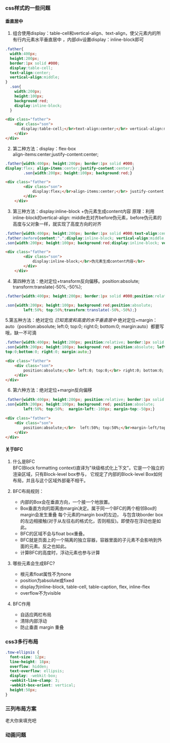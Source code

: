 ### css样式的一些问题

#### 垂直居中
1. 组合使用display：table-cell和vertical-align、text-align，使父元素内的所有行内元素水平垂直居中
，内部div设置display：inline-block即可
```css
.father{
  width:400px; 
  height:200px; 
  border:1px solid #000;
  display:table-cell; 
  text-align:center;
  vertical-align:middle;
}
  .son{
    width:200px; 
    height:100px; 
    background:red;
    display:inline-block;
  }
```
```html
<div class="father">
    <div class="son">
       display:table-cell;</br>text-align:center;</br> vertical-align:middle
    </div>
</div>
```
2. 第二种方法：display：flex-box <br>
align-items:center;justify-content:center;

```css
.father{width:400px; height:200px; border:1px solid #000;
display:flex; align-items:center;justify-content:center;}
        .son{width:200px; height:100px; background:red;}
```
```html
<div class="father">
        <div class="son">
            display:flex;</br>align-items:center;</br> justify-content:center;
        </div>
    </div>
```

3. 第三种方法：display:inline-block +伪元素生成content内容
原理：利用inline-block的vertical-align: middle去对齐before伪元素，before伪元素的高度与父对象一样，就实现了高度方向的对齐
```css
.father{width:400px; height:200px; border:1px solid #000;text-align:center;}
.father:before{content:".";display:inline-block; vertical-align:middle; height:100%;}
.son{width:200px; height:100px; background:red;display:inline-block; vertical-align:middle;}
```
```html
<div class="father">
        <div class="son">
            display:inline-block;</br>伪元素生成content内容</br>
        </div>
    </div>
```

4. 第四种方法：绝对定位+transform反向偏移。position:absolute; transform:translate(-50%,-50%);

```css
.father{width:400px; height:200px; border:1px solid #000;position:relative;}

.son{width:200px; height:100px; background:red;position:absolute; 
        left:50%; top:50%;transform:translate(-50%,-50%);}
```

5.第五种方法：绝对定位
*已知宽度和高度的水平垂直居中*
绝对定位+margin：auto（position:absolute; left:0; top:0; right:0; bottom:0; margin:auto）都要写哦，缺一不可滴

```css
.father{width:400px; height:200px; position:relative; border:1px solid #000;}
.son{width:200px; height:100px; background:red; position:absolute; left:0; 
top:0;bottom:0; right:0; margin:auto;}
```
```html
<div class="father">
    <div class="son">
        position:absolute;</br> left:0; top:0;</br> right:0; bottom:0; </br>margin:auto
    </div>
</div>
```
6. 第六种方法：绝对定位+margin反向偏移
```css
.father{width:400px; height:200px; position:relative; border:1px solid #000;}
.son{width:200px; height:100px; background:red; position:absolute; 
        left:50%; top:50%;  margin-left:-100px; margin-top:-50px;}
```
```html
<div class="father">
    <div class="son">
        position:absolute;</br>  left:50%; top:50%;</br>margin-left/top
    </div>
</div>
```

#### 关于BFC
1. 什么是BFC<br>
BFC(Block formatting context)直译为"块级格式化上下文"。它是一个独立的渲染区域，只有Block-level box参与， 它规定了内部的Block-level Box如何布局，并且与这个区域外部毫不相干。

2. BFC布局规则：
   * 内部的Box会在垂直方向，一个接一个地放置。
   * Box垂直方向的距离由margin决定。属于同一个BFC的两个相邻Box的margin会发生重叠
每个元素的margin box的左边， 与包含块border box的左边相接触(对于从左往右的格式化，否则相反)。即使存在浮动也是如此。
   * BFC的区域不会与float box重叠。
   * BFC就是页面上的一个隔离的独立容器，容器里面的子元素不会影响到外面的元素。反之也如此。
   * 计算BFC的高度时，浮动元素也参与计算

3. 哪些元素会生成BFC?
   * 根元素float属性不为none
   * position为absolute或fixed
   * display为inline-block, table-cell, table-caption, flex, inline-flex
   * overflow不为visible

4. BFC作用
   * 自适应两栏布局
   * 清除内部浮动
   * 防止垂直 margin 重叠

### css3多行布局
```css
.tow-ellipsis {
  font-size: 12px;
  line-height: 18px;
  overflow: hidden;
  text-overflow: ellipsis;
  display: -webkit-box;
  -webkit-line-clamp: 3;
  -webkit-box-orient: vertical;
  height:50px;
}
``` 

### 三列布局方案
老大你来填充吧

### 动画问题